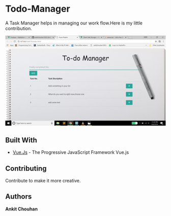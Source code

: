 # Todo-Manager
A Task Manager helps in managing our work flow.Here is my little contribution.


![Todo - Manager](images/todoImg.png?raw=true)


## Built With

* [Vue.Js](https://vuejs.org/) - The Progressive JavaScript Framework Vue.js

## Contributing

Contribute to make it more creative.

## Authors

**Ankit Chouhan**

